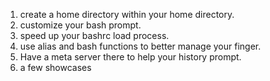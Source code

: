 1. create a home directory within your home directory.
2. customize your bash prompt.
3. speed up your bashrc load process.
4. use alias and bash functions to better manage your finger.
5. Have a meta server there to help your history prompt.
6. a few showcases
